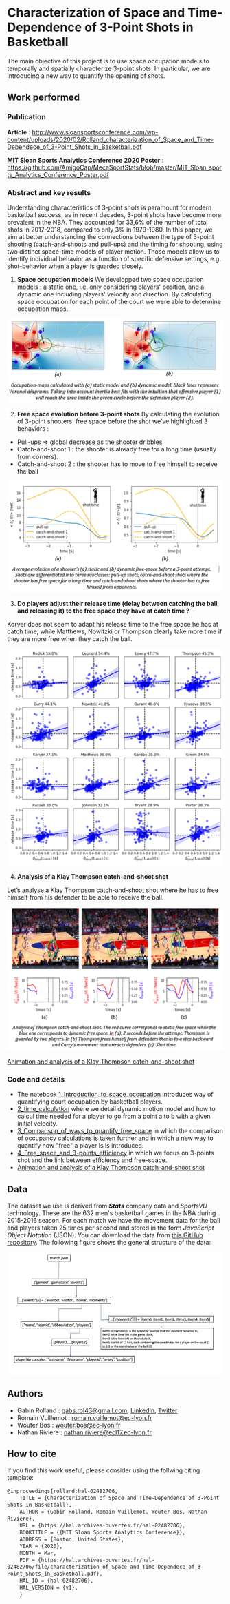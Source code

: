 # Characterization of Space and Time-Dependence of 3-Point Shots in Basketball
The main objective of this project is to use space occupation models to temporally and spatially characterize 3-point shots. In particular, we are introducing a new way to quantify the opening of shots.

## Work performed

### Publication

**Article** : http://www.sloansportsconference.com/wp-content/uploads/2020/02/Rolland_characterization_of_Space_and_Time-Dependece_of_3-Point_Shots_in_Basketball.pdf

**MIT Sloan Sports Analytics Conference 2020 Poster** : https://github.com/AmigoCap/MecaSportStats/blob/master/MIT_Sloan_sports_Analytics_Conference_Poster.pdf 

### Abstract and key results

Understanding characteristics of 3-point shots is paramount for modern basketball success, as in recent decades, 3-point shots have become more prevalent in the NBA. They accounted for 33,6% of the number of total shots in 2017-2018, compared to only 3% in 1979-1980. In this paper, we aim at better understanding the connections between the type of 3-point shooting (catch-and-shoots and pull-ups) and the timing for shooting, using two distinct space-time models of player motion. Those models allow us to identify individual behavior as a function of specific defensive settings, e.g. shot-behavior when a player is guarded closely.

1. **Space occupation models**
We developped two space occupation models : a static one, i.e. only considering players' position, and a dynamic one including players' velocity and direction. By calculating space occupation for each point of the court we were able to determine occupation maps.

![space occuaption maps](https://github.com/AmigoCap/MecaSportStats/blob/master/images/github_occupation_maps.png "space occuaption maps")

2. **Free space evolution before 3-point shots**
By calculating the evolution of 3-point shooters' free space before the shot we’ve highlighted 3 behaviors :

* Pull-ups => global decrease as the shooter dribbles
* Catch-and-shoot 1 : the shooter is already free for a long time (usually from corners).
* Catch-and-shoot 2 : the shooter has to move to free himself to receive the ball  

![free space](https://github.com/AmigoCap/MecaSportStats/blob/master/images/github_free_space.png "free space")

3. **Do players adjust their release time (delay between catching the ball and releasing it) to the free space they have at catch time ?**

Korver does not seem to adapt his release time to the free space he has at catch time, while Matthews, Nowitzki or Thompson clearly take more time if they are more free when they catch the ball.

![individual behavior](https://github.com/AmigoCap/MecaSportStats/blob/master/images/t_recep_release.jpg "individual behavior")

4. **Analysis of a Klay Thompson catch-and-shoot shot**

Let’s analyse a Klay Thompson catch-and-shoot shot where he has to free himself from his defender to be able to receive the ball. 

![Klay](https://github.com/AmigoCap/MecaSportStats/blob/master/images/github_thompson.png "Klay Thompson")

[Animation and analysis of a Klay Thompson catch-and-shoot shot](https://amigocap.github.io/MecaSportStats/video.mp4)

### Code and details

* The notebook [1_Introduction_to_space_occupation](https://nbviewer.jupyter.org/github/AmigoCap/MecaSportStats/blob/master/1_Introduction_to_space_occupation.ipynb) introduces way of quantifying court occupation by basketball players.
* [2_time_calculation](https://nbviewer.jupyter.org/github/AmigoCap/MecaSportStats/blob/master/2_Time_calculation.ipynb) where we detail dynamic motion model and how to calcul time needed for a player to go from a point a to b with a given initial velocity.
* [3_Comparison_of_ways_to_quantify_free_space](https://nbviewer.jupyter.org/github/AmigoCap/MecaSportStats/blob/master/3_Comparison_of_ways_to_quantify_free_space.ipynb) in which the comparison of occupancy calculations is taken further and in which a new way to quantify how "free" a player is is introduced.
* [4_Free_space_and_3-points_efficiency](https://nbviewer.jupyter.org/github/AmigoCap/MecaSportStats/blob/master/4_Free_space_and_3-points_efficiency.ipynb) in which we focus on 3-points shot and the link between efficiency and free-space.
* [Animation and analysis of a Klay Thompson catch-and-shoot shot](https://amigocap.github.io/MecaSportStats/video.mp4)

## Data

The dataset we use is derived from ***Stats*** company data and *SportsVU* technology. These are the 632 men's basketball games in the NBA during 2015-2016 season. For each match we have the movement data for the ball and players taken 25 times per second and stored in the form _JavaScript Object Notation_ (JSON). You can download the data from [this GitHub repository](). The following figure shows the general structure of the data:  

![dataschema](https://github.com/AmigoCap/MecaSportStats/blob/master/images/data.jpg "data schema")

## Authors

* Gabin Rolland : gabs.rol43@gmail.com, [LinkedIn](https://www.linkedin.com/in/gabin-rolland/), [Twitter](https://twitter.com/GabinRolland)
* Romain Vuillemot : romain.vuillemot@ec-lyon.fr
* Wouter Bos : wouter.bos@ec-lyon.fr
* Nathan Rivière : nathan.riviere@ecl17.ec-lyon.fr

## How to cite

If you find this work useful, please consider using the follwing citing template:

    @inproceedings{rolland:hal-02482706,
        TITLE = {Characterization of Space and Time-Dependence of 3-Point Shots in Basketball},
        AUTHOR = {Gabin Rolland, Romain Vuillemot, Wouter Bos, Nathan Rivière},
        URL = {https://hal.archives-ouvertes.fr/hal-02482706},
        BOOKTITLE = {{MIT Sloan Sports Analytics Conference}},
        ADDRESS = {Boston, United States},
        YEAR = {2020},
        MONTH = Mar,
        PDF = {https://hal.archives-ouvertes.fr/hal-02482706/file/characterization_of_Space_and_Time-Dependece_of_3-Point_Shots_in_Basketball.pdf},
        HAL_ID = {hal-02482706},
        HAL_VERSION = {v1},
        }
